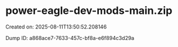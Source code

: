 # power-eagle-dev-mods-main.zip

Created on: 2025-08-11T13:50:52.208146

Dump ID: a868ace7-7633-457c-bf8a-e6f894c3d29a
